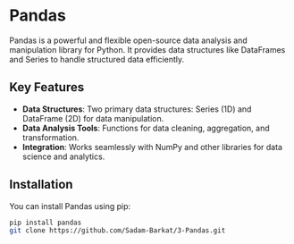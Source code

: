 # Pandas

Pandas is a powerful and flexible open-source data analysis and manipulation library for Python. It provides data structures like DataFrames and Series to handle structured data efficiently.

## Key Features

- **Data Structures**: Two primary data structures: Series (1D) and DataFrame (2D) for data manipulation.
- **Data Analysis Tools**: Functions for data cleaning, aggregation, and transformation.
- **Integration**: Works seamlessly with NumPy and other libraries for data science and analytics.

## Installation

You can install Pandas using pip:

```bash
pip install pandas
git clone https://github.com/Sadam-Barkat/3-Pandas.git
